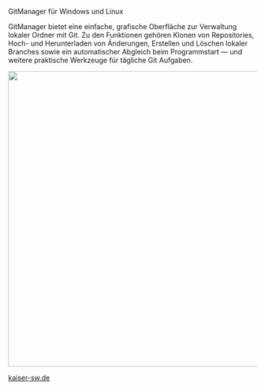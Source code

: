 GitManager für Windows und Linux

GitManager bietet eine einfache, grafische Oberfläche zur Verwaltung lokaler Ordner mit Git. Zu den Funktionen gehören Klonen von Repositories, Hoch- und Herunterladen von Änderungen, Erstellen und Löschen lokaler Branches sowie ein automatischer Abgleich beim Programmstart — und weitere praktische Werkzeuge für tägliche Git Aufgaben.

<img src="https://kaiser-sw.de/data/GitManagerDeb.png" width="600"/>


<a href="https://kaiser-sw.de/" target=_new>kaiser-sw.de</a>
